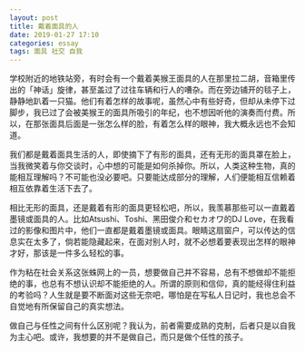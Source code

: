 ```yaml
---
layout: post
title: 戴着面具的人
date: 2019-01-27 17:10
categories: essay
tags: 面具 社交 自我
---
```


学校附近的地铁站旁，有时会有一个戴着美猴王面具的人在那里拉二胡，音箱里传出的「神话」旋律，甚至盖过了过往车辆和行人的嘈杂。而在旁边铺开的毯子上，静静地趴着一只猫。他们有着怎样的故事呢，虽然心中有些好奇，但却从未停下过脚步，我已过了会被美猴王的面具所吸引的年纪，也不想因听他的演奏而付费。所以，在那张面具后面是一张怎么样的脸，有着怎么样的眼神，我大概永远也不会知道。

我们都是戴着面具生活的人，即使摘下了有形的面具，还有无形的面具罩在脸上，当我微笑着与你交谈时，心中想的可能是如何杀掉你。所以，人类这种生物，真的能相互理解吗？不可能也没必要吧。只要能达成部分的理解，人们便能相互信赖着相互依靠着生活下去了。

相比无形的面具，还是戴着有形的面具更轻松吧，所以，我羡慕那些可以一直戴着墨镜或面具的人。比如Atsushi、Toshi、黑田俊介和セカオワ的DJ Love，在我看过的影像和图片中，他们一直都是戴着墨镜或面具。眼睛这扇窗户，可以传达的信息实在太多了，倘若能隐藏起来，在面对别人时，就不必想着要表现出怎样的眼神才好，那该是一件多么轻松的事。

作为粘在社会关系这张蛛网上的一员，想要做自己并不容易，总有不想做却不能拒绝的事，也总有不想认识却不能拒绝的人。所谓的原则和信仰，真的能经得住利益的考验吗？人生就是要不断面对这些无奈吧，哪怕是在写私人日记时，我也总会不自觉地有所保留自己的真实想法。

做自己与任性之间有什么区别呢？我认为，前者需要成熟的克制，后者只是以自我为主心吧。或许，我想要的并不是做自己，而只是做个任性的孩子。